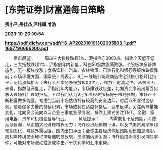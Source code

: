 # [东莞证券]财富通每日策略
**费小平,岳佳杰,尹炜祺,曾浩**

**2023-10-20 00:54**

**https://pdf.dfcfw.com/pdf/H3_AP202310191602095803_1.pdf?1697790686000.pdf**

　　后市展望： 　　周四三大指数跌超1%，沪指险守3000点。指数全天低开低走，三大指数跌超1%，沪指创年内新低，科创50指数震荡微涨。个股板块呈普跌态势，无一板块收涨；食品饮料、汽车、农林牧渔、石油石化和银行等板块跌幅靠前；市场环境方面，国家统计局表示，9月一线城市新建商品住宅销售价格环比持平、同比涨幅扩大；央行公开市场净投放1820亿元，释放一定流动性。从技术面来看，指数低开低走，沪指创年内低点，市场赚钱效应差，北向资金净流出超百亿放大市场对后市的担忧。不过我们认为9月多项经济指标好于市场预期，市场正不断积蓄做多能量。考虑到当前市场估值拥有较高的安全边际，对后市不宜过度悲观。随着做多力量的持续积累，市场或将在适度休整后，迎来反弹。关注两市量能变化、北向资金流向以及企业三季度业绩情况，操作上建议关注TMT、金融、家用电器、汽车和机械设备等行业。 　　风险提示： 　　内需恢复不及预期，消费延续疲弱，从而加大经济稳增长压力；海外经济超预期下滑，以及中美贸易摩擦超预期恶化，导致外需回落，国内出口承压；全球主要经济体超预期延长加息周期，高利率环境使全球经济增速明显放缓，压缩国内资金面；海外信用收缩引发风险事件，可能对市场流动性造成冲击，干扰利率和汇率走势。